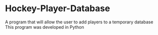 Hockey-Player-Database
======================

A program that will allow the user to add players to a temporary database
This program was developed in Python
